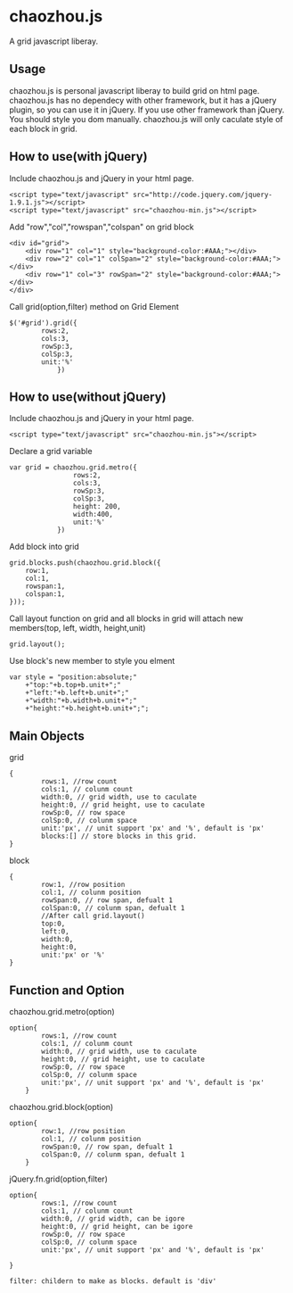 chaozhou.js
===========
A grid javascript liberay.

Usage
-----------
chaozhou.js is personal javascript liberay to build grid on html page. chaozhou.js has no dependecy with other framework, but it has a jQuery plugin, so you can use it in jQuery. If you use other framework than jQuery. You should style you dom manually. chaozhou.js will only caculate style of each block in grid.

How to use(with jQuery)
-----------
Include chaozhou.js and jQuery in your html page.

	<script type="text/javascript" src="http://code.jquery.com/jquery-1.9.1.js"></script>
	<script type="text/javascript" src="chaozhou-min.js"></script>

Add "row","col","rowspan","colspan" on grid block

 	<div id="grid">
 		<div row="1" col="1" style="background-color:#AAA;"></div>
 		<div row="2" col="1" colSpan="2" style="background-color:#AAA;"></div>
 		<div row="1" col="3" rowSpan="2" style="background-color:#AAA;"></div>
 	</div>

Call grid(option,filter) method on Grid Element

	$('#grid').grid({
			rows:2,
			cols:3,
			rowSp:3,
			colSp:3,
			unit:'%'
				})

How to use(without jQuery)
-----------
Include chaozhou.js and jQuery in your html page.

	<script type="text/javascript" src="chaozhou-min.js"></script>

Declare a grid variable

	var grid = chaozhou.grid.metro({
					rows:2,
					cols:3,
					rowSp:3,
					colSp:3,
					height: 200,
					width:400,
					unit:'%'
				})
			
Add block into grid

	grid.blocks.push(chaozhou.grid.block({
		row:1,
		col:1,
		rowspan:1,
		colspan:1,
	}));

Call layout function on grid and all blocks in grid will attach new members(top, left, width, height,unit)
	
	grid.layout();

Use block's new member to style you elment

	var style = "position:absolute;"
		+"top:"+b.top+b.unit+";"
		+"left:"+b.left+b.unit+";"
		+"width:"+b.width+b.unit+";"
		+"height:"+b.height+b.unit+";";

Main Objects
-----------
grid

	{
			rows:1, //row count
			cols:1, // colunm count
			width:0, // grid width, use to caculate
			height:0, // grid height, use to caculate
			rowSp:0, // row space
			colSp:0, // colunm space
			unit:'px', // unit support 'px' and '%', default is 'px'
			blocks:[] // store blocks in this grid.			
	}

block
	
	{
			row:1, //row position
			col:1, // colunm position
			rowSpan:0, // row span, defualt 1
			colSpan:0, // colunm span, defualt 1
			//After call grid.layout()
			top:0,
			left:0,
			width:0,
			height:0,
			unit:'px' or '%'
	}
						
Function and Option
-----------
chaozhou.grid.metro(option)
	
	option{
			rows:1, //row count
			cols:1, // colunm count
			width:0, // grid width, use to caculate
			height:0, // grid height, use to caculate
			rowSp:0, // row space
			colSp:0, // colunm space
			unit:'px', // unit support 'px' and '%', default is 'px'
		}

chaozhou.grid.block(option)

	option{
			row:1, //row position
			col:1, // colunm position
			rowSpan:0, // row span, defualt 1
			colSpan:0, // colunm span, defualt 1
		}
jQuery.fn.grid(option,filter)
	
	option{
			rows:1, //row count
			cols:1, // colunm count
			width:0, // grid width, can be igore
			height:0, // grid height, can be igore
			rowSp:0, // row space
			colSp:0, // colunm space
			unit:'px', // unit support 'px' and '%', default is 'px'
			
	}
	
	filter: childern to make as blocks. default is 'div'
